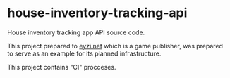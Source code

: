 # house-inventory-tracking-api
House inventory tracking app API source code.

This project prepared to <a href="https://www.eyzi.net/">eyzi.net</a> which is a game publisher, was prepared to serve as an example for its planned infrastructure.

This project contains "CI" procceses.
